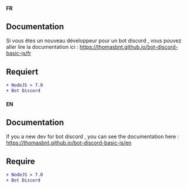 
#### FR
## Documentation

Si vous êtes un nouveau développeur pour un bot discord , vous pouvez aller lire la documentation ici : 
https://thomasbnt.github.io/bot-discord-basic-js/fr


## Requiert 

```diff
+ NodeJS > 7.0
+ Bot Discord 
```

#### EN
## Documentation

If you a new dev for bot discord , you can see the documentation here : 
https://thomasbnt.github.io/bot-discord-basic-js/en


## Require

```diff
+ NodeJS > 7.0
+ Bot Discord 
```
